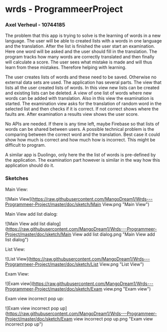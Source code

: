 # wrds - ProgrammeerProject

### Axel Verheul - 10744185

The problem that this app is trying to solve is the learning of words in a new language. The user will be able to created lists with a words in one language and the translation. After the list is finished the user start an examination. Here one word will be asked and the user should fill in the translation. The program tracks how many words are correctly translated and then finally will calculate a score. The user sees what mistake is made and will thus learn from these mistakes. Therefore helping with learning.

The user creates lists of words and these need to be saved. Otherwise no external data sets are used. The application has several parts. The view that lists all the user created lists of words. In this view new lists can be created and existing lists can be deleted. A view of one list of words where new words can be added with translation. Also in this view the examination is started. The examination view asks for the translation of random word in the selected list and then checks if it is correct. If not correct shows where the faults are. After examination a results view shows the user score.   

No APIs are needed. If there is any time left, maybe Firebase so that lists of words can be shared between users. A possible technical problem is the comparing between the correct word and the translation. Best case it could show how much is correct and how much how is incorrect. This might be difficult to program.

A similar app is Duolingo, only here the the list of words is pre-defined by the application. The examination part however is similar in the way how this application should do it.

### Sketches

Main View:

![Main View](https://raw.githubusercontent.com/MangoDream1/Wrds---Programmeer-Project/master/doc/sketch/Main View.png "Main View")

Main View add list dialog:

![Main View add list dialog](https://raw.githubusercontent.com/MangoDream1/Wrds---Programmeer-Project/master/doc/sketch/Main View add list dialog.png "Main View add list dialog")

List View:

![List View](https://raw.githubusercontent.com/MangoDream1/Wrds---Programmeer-Project/master/doc/sketch/List View.png "List View")

Exam View:

![Exam view](https://raw.githubusercontent.com/MangoDream1/Wrds---Programmeer-Project/master/doc/sketch/Exam view.png "Exam view")

Exam view incorrect pop up:

![Exam view incorrect pop up](https://raw.githubusercontent.com/MangoDream1/Wrds---Programmeer-Project/master/doc/sketch/Exam view incorrect pop up.png "Exam view incorrect pop up")
